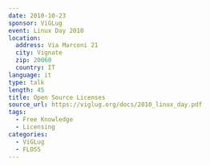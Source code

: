 ```yaml
---
date: 2010-10-23
sponsor: ViGLug
event: Linux Day 2010
location:
  address: Via Marconi 21
  city: Vignate
  zip: 20060
  country: IT
language: it
type: talk
length: 45
title: Open Source Licenses
source_url: https://viglug.org/docs/2010_linux_day.pdf
tags:
  - Free Knowledge
  - Licensing
categories:
  - ViGLug
  - FLOSS
---
```

